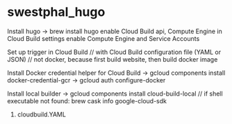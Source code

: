 # swestphal_hugo

Install hugo
-> brew install hugo
enable Cloud Build api, Compute Engine
in Cloud Build settings enable Compute Engine and Service Accounts

Set up trigger in Cloud Build
// with Cloud Build configuration file (YAML or JSON)
// not docker, because first build website, then build docker image

Install Docker credential helper for Cloud Build
-> gcloud components install docker-credential-gcr
-> gcloud auth configure-docker

Install local builder
-> gcloud components install cloud-build-local
// if shell executable not found: brew cask info google-cloud-sdk

1) cloudbuild.YAML